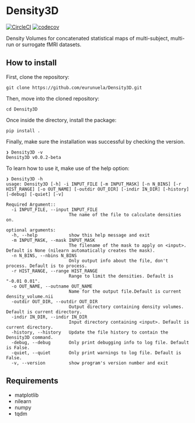 # Density3D

[![CircleCI](https://circleci.com/gh/eurunuela/Density3D.svg?style=shield)](https://circleci.com/gh/eurunuela/Density3D)
[![codecov](https://codecov.io/gh/eurunuela/Density3D/branch/main/graph/badge.svg?token=o4QhYt5i9u)](https://codecov.io/gh/eurunuela/Density3D)

Density Volumes for concatenated statistical maps of multi-subject, multi-run or surrogate fMRI datasets.

## How to install

First, clone the repository:

```
git clone https://github.com/eurunuela/Density3D.git
```

Then, move into the cloned repository:

```
cd Density3D
```

Once inside the directory, install the package:

```
pip install .
```

Finally, make sure the installation was successful by checking the version.

```
❯ Density3D -v
Density3D v0.0.2-beta
```

To learn how to use it, make use of the help option:

```
❯ Density3D -h
usage: Density3D [-h] -i INPUT_FILE [-m INPUT_MASK] [-n N_BINS] [-r HIST_RANGE] [-o OUT_NAME] [-outdir OUT_DIR] [-indir IN_DIR] [-history] [-debug] [-quiet] [-v]

Required Argument::
  -i INPUT_FILE, --input INPUT_FILE
                        The name of the file to calculate densities on.

optional arguments:
  -h, --help            show this help message and exit
  -m INPUT_MASK, --mask INPUT_MASK
                        The filename of the mask to apply on <input>. Default is None (nilearn automatically creates the mask).
  -n N_BINS, --nbins N_BINS
                        Only output info about the file, don't process. Default is to process.
  -r HIST_RANGE, --range HIST_RANGE
                        Range to limit the densities. Default is "-0.01 0.01".
  -o OUT_NAME, --outname OUT_NAME
                        Name for the output file.Default is current density_volume.nii
  -outdir OUT_DIR, --outdir OUT_DIR
                        Output directory containing density volumes. Default is current directory.
  -indir IN_DIR, --indir IN_DIR
                        Input directory containing <input>. Default is current directory.
  -history, --history   Update the file history to contain the Density3D command.
  -debug, --debug       Only print debugging info to log file. Default is False.
  -quiet, --quiet       Only print warnings to log file. Default is False.
  -v, --version         show program's version number and exit
```

## Requirements

- matplotlib
- nilearn
- numpy
- tqdm
